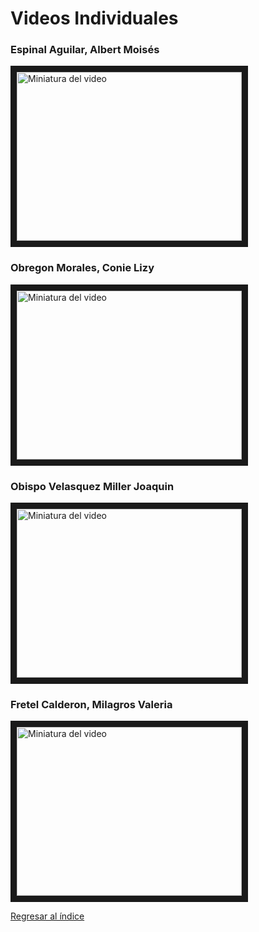 # Videos Individuales

### Espinal Aguilar, Albert Moisés
<a href="https://www.youtube.com/watch?v=F0bzO2SGlFE&ab_channel=ALBERTMOISESESPINALAGUILAR" target="_blank"><img src="http://img.youtube.com/vi/F0bzO2SGlFE/0.jpg" alt="Miniatura del video" width="360" height="270" border="10" /></a>

### Obregon Morales, Conie Lizy
<a href="https://youtu.be/1XSKmBk8ltA" target="_blank"><img src="https://i9.ytimg.com/vi/1XSKmBk8ltA/mq3.jpg?sqp=CJz_ybEG-oaymwEmCMACELQB8quKqQMa8AEB-AHUBoAC4AOKAgwIABABGGEgYShhMA8%3D&rs=AOn4CLCCxSC7WLltB6cBLZH0Scl1deq02g&retry=4" alt="Miniatura del video" width="360" height="270" border="10" /></a>

### Obispo Velasquez Miller Joaquin
<a href="https://www.youtube.com/watch?v=6hnfQjUHSt4" target="_blank"><img src="https://i9.ytimg.com/vi_webp/6hnfQjUHSt4/mq2.webp?sqp=CNykyrEG-oaymwEmCMACELQB8quKqQMa8AEB-AH-CYAC0AWKAgwIABABGH8gLig0MA8=&rs=AOn4CLBTrB38ayd5uEjiG_i8ew01YfvJyg" alt="Miniatura del video" width="360" height="270" border="10" /></a>

### Fretel Calderon, Milagros Valeria
<a href="https://youtu.be/RKo3bD3rKZ4" target="_blank"><img src="https://i9.ytimg.com/vi/RKo3bD3rKZ4/mqdefault.jpg?v=6632a26c&sqp=CMTFyrEG&rs=AOn4CLBNCxxwiUIvc84zZ2Tuxu6qjuvGNw" alt="Miniatura del video" width="360" height="270" border="10" /></a>



[Regresar al índice](Indice.md)
